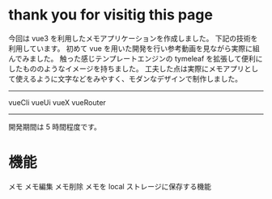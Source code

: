 # thank you for visitig this page

今回は vue3 を利用したメモアプリケーションを作成しました。
下記の技術を利用しています。
初めて vue を用いた開発を行い参考動画を見ながら実際に組んでみました。
触った感じテンプレートエンジンの tymeleaf を拡張して便利にしたもののようなイメージを持ちました。
工夫した点は実際にメモアプリとして使えるように文字などをみやすく、モダンなデザインで制作しました。

---

vueCli
vueUi
vueX
vueRouter

---

開発期間は 5 時間程度です。

# 機能

メモ
メモ編集
メモ削除
メモを local ストレージに保存する機能
